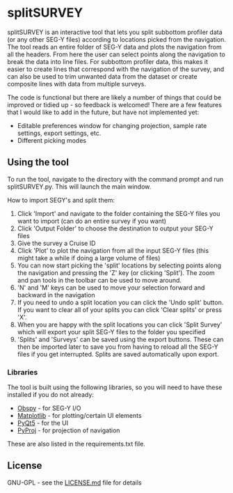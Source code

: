# splitSURVEY

splitSURVEY is an interactive tool that lets you split subbottom profiler data (or any other SEG-Y files) according to locations picked from the navigation. The tool reads an entire folder of SEG-Y data and plots the navigation from all the headers. From here the user can select points along the navigation to break the data into line files. For subbottom profiler data, this makes it easier to create lines that correspond with the navigation of the survey, and can also be used to trim unwanted data from the dataset or create composite lines with data from multiple surveys.

The code is functional but there are likely a number of things that could be improved or tidied up - so feedback is welcomed! There are a few features that I would like to add in the future, but have not implemented yet:

- Editable preferences window for changing projection, sample rate settings, export settings, etc.
- Different picking modes

## Using the tool

To run the tool, navigate to the directory with the command prompt and run splitSURVEY.py. This will launch the main window.

How to import SEGY's and split them:

1. Click 'Import' and navigate to the folder containing the SEG-Y files you want to import (can do an entire survey if you want)
2. Click 'Output Folder' to choose the destination to output your SEG-Y files
3. Give the survey a Cruise ID
4. Click 'Plot' to plot the navigation from all the input SEG-Y files (this might take a while if doing a large volume of files)
5. You can now start picking the 'split' locations by selecting points along the navigation and pressing the 'Z' key (or clicking 'Split'). The zoom and pan tools in the toolbar can be used to move around.
6. 'N' and 'M' keys can be used to move your selection forward and backward in the navigation
7. If you need to undo a split location you can click the 'Undo split' button. If you want to clear all of your splits you can click 'Clear splits' or press 'X'.
8. When you are happy with the split locations you can click 'Split Survey' which will export your split SEG-Y files to the folder you specified
9. 'Splits' and 'Surveys' can be saved using the export buttons. These can then be imported later to save you from having to reload all the SEG-Y files if you get interrupted. Splits are saved automatically upon export.

### Libraries

The tool is built using the following libraries, so you will need to have these installed if you do not already:
* [Obspy](http://www.obspy.org) - for SEG-Y I/O
* [Matplotlib](https://matplotlib.org/) - for plotting/certain UI elements
* [PyQt5](https://pypi.org/project/PyQt5/) - for the UI
* [PyProj](https://pypi.org/project/pyproj/) - for projection of navigation

These are also listed in the requirements.txt file.

## License

GNU-GPL - see the [LICENSE.md](LICENSE.md) file for details


